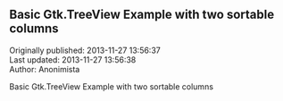 ## Basic Gtk.TreeView Example with two sortable columns  
Originally published: 2013-11-27 13:56:37  
Last updated: 2013-11-27 13:56:38  
Author: Anonimista   
  
Basic Gtk.TreeView Example with two sortable columns
